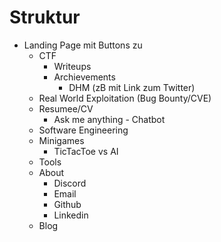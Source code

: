 # Struktur
- Landing Page mit Buttons zu
    - CTF
        - Writeups
        - Archievements
            - DHM (zB mit Link zum Twitter)
    - Real World Exploitation (Bug Bounty/CVE)
    - Resumee/CV
        - Ask me anything - Chatbot
    - Software Engineering
    - Minigames
        - TicTacToe vs AI
    - Tools
    - About
        - Discord
        - Email
        - Github
        - Linkedin
    - Blog
